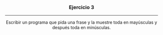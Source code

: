 <h3 align="center"> Ejercicio 3 </h3>

---

<p align="center"> Escribir un programa que pida una frase y la muestre toda en mayúsculas y después toda
en minúsculas. </p>
